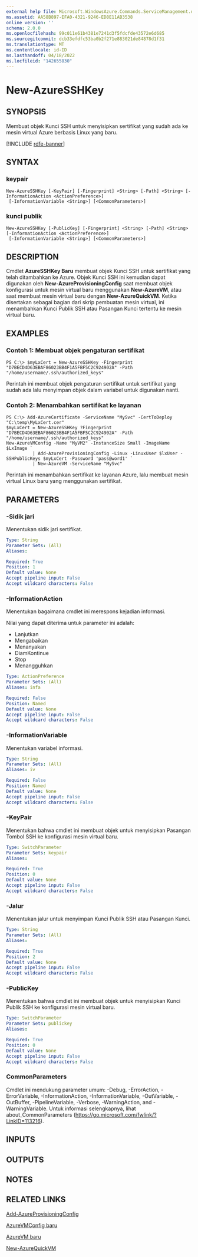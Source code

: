 ```yaml
---
external help file: Microsoft.WindowsAzure.Commands.ServiceManagement.dll-Help.xml
ms.assetid: AA58B897-EFA0-4321-9246-ED8E11AB3538
online version: ''
schema: 2.0.0
ms.openlocfilehash: 99c011e61b4381e7241d3f5fdcfde43572e6d685
ms.sourcegitcommit: dcb33efdfc53ba0b2f271e883021de84878d1f31
ms.translationtype: MT
ms.contentlocale: id-ID
ms.lasthandoff: 04/18/2022
ms.locfileid: "142655830"
---
```

# New-AzureSSHKey

## SYNOPSIS
Membuat objek Kunci SSH untuk menyisipkan sertifikat yang sudah ada ke mesin virtual Azure berbasis Linux yang baru.

[!INCLUDE [rdfe-banner](../../includes/rdfe-banner.md)]

## SYNTAX

### keypair
```
New-AzureSSHKey [-KeyPair] [-Fingerprint] <String> [-Path] <String> [-InformationAction <ActionPreference>]
 [-InformationVariable <String>] [<CommonParameters>]
```

### kunci publik
```
New-AzureSSHKey [-PublicKey] [-Fingerprint] <String> [-Path] <String> [-InformationAction <ActionPreference>]
 [-InformationVariable <String>] [<CommonParameters>]
```

## DESCRIPTION
Cmdlet **AzureSSHKey Baru** membuat objek Kunci SSH untuk sertifikat yang telah ditambahkan ke Azure.
Objek Kunci SSH ini kemudian dapat digunakan oleh **New-AzureProvisioningConfig** saat membuat objek konfigurasi untuk mesin virtual baru menggunakan **New-AzureVM**, atau saat membuat mesin virtual baru dengan **New-AzureQuickVM**.
Ketika disertakan sebagai bagian dari skrip pembuatan mesin virtual, ini menambahkan Kunci Publik SSH atau Pasangan Kunci tertentu ke mesin virtual baru.

## EXAMPLES

### Contoh 1: Membuat objek pengaturan sertifikat
```
PS C:\> $myLxCert = New-AzureSSHKey -Fingerprint "D7BECD4D63EBAF86023BB4F1A5FBF5C2C924902A" -Path "/home/username/.ssh/authorized_keys"
```

Perintah ini membuat objek pengaturan sertifikat untuk sertifikat yang sudah ada lalu menyimpan objek dalam variabel untuk digunakan nanti.

### Contoh 2: Menambahkan sertifikat ke layanan
```
PS C:\> Add-AzureCertificate -ServiceName "MySvc" -CertToDeploy "C:\temp\MyLxCert.cer"
$myLxCert = New-AzureSSHKey ?Fingerprint "D7BECD4D63EBAF86023BB4F1A5FBF5C2C924902A" -Path "/home/username/.ssh/authorized_keys"
New-AzureVMConfig -Name "MyVM2" -InstanceSize Small -ImageName $LxImage `
          | Add-AzureProvisioningConfig -Linux -LinuxUser $lxUser -SSHPublicKeys $myLxCert -Password 'pass@word1' `
          | New-AzureVM -ServiceName "MySvc"
```

Perintah ini menambahkan sertifikat ke layanan Azure, lalu membuat mesin virtual Linux baru yang menggunakan sertifikat.

## PARAMETERS

### -Sidik jari
Menentukan sidik jari sertifikat.

```yaml
Type: String
Parameter Sets: (All)
Aliases: 

Required: True
Position: 1
Default value: None
Accept pipeline input: False
Accept wildcard characters: False
```

### -InformationAction
Menentukan bagaimana cmdlet ini merespons kejadian informasi.

Nilai yang dapat diterima untuk parameter ini adalah:

- Lanjutkan
- Mengabaikan
- Menanyakan
- DiamKontinue
- Stop
- Menangguhkan

```yaml
Type: ActionPreference
Parameter Sets: (All)
Aliases: infa

Required: False
Position: Named
Default value: None
Accept pipeline input: False
Accept wildcard characters: False
```

### -InformationVariable
Menentukan variabel informasi.

```yaml
Type: String
Parameter Sets: (All)
Aliases: iv

Required: False
Position: Named
Default value: None
Accept pipeline input: False
Accept wildcard characters: False
```

### -KeyPair
Menentukan bahwa cmdlet ini membuat objek untuk menyisipkan Pasangan Tombol SSH ke konfigurasi mesin virtual baru.

```yaml
Type: SwitchParameter
Parameter Sets: keypair
Aliases: 

Required: True
Position: 0
Default value: None
Accept pipeline input: False
Accept wildcard characters: False
```

### -Jalur
Menentukan jalur untuk menyimpan Kunci Publik SSH atau Pasangan Kunci.

```yaml
Type: String
Parameter Sets: (All)
Aliases: 

Required: True
Position: 2
Default value: None
Accept pipeline input: False
Accept wildcard characters: False
```

### -PublicKey
Menentukan bahwa cmdlet ini membuat objek untuk menyisipkan Kunci Publik SSH ke konfigurasi mesin virtual baru.

```yaml
Type: SwitchParameter
Parameter Sets: publickey
Aliases: 

Required: True
Position: 0
Default value: None
Accept pipeline input: False
Accept wildcard characters: False
```

### CommonParameters
Cmdlet ini mendukung parameter umum: -Debug, -ErrorAction, -ErrorVariable, -InformationAction, -InformationVariable, -OutVariable, -OutBuffer, -PipelineVariable, -Verbose, -WarningAction, and -WarningVariable. Untuk informasi selengkapnya, lihat about_CommonParameters (https://go.microsoft.com/fwlink/?LinkID=113216).

## INPUTS

## OUTPUTS

## NOTES

## RELATED LINKS

[Add-AzureProvisioningConfig](./Add-AzureProvisioningConfig.md)

[AzureVMConfig baru](./New-AzureVMConfig.md)

[AzureVM baru](./New-AzureVM.md)

[New-AzureQuickVM](./New-AzureQuickVM.md)


